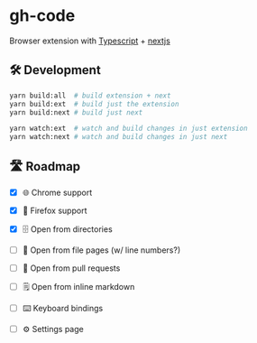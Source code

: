 # gh-code

Browser extension with [Typescript](http://www.typescriptlang.org/) + [nextjs](https://nextjs.org/)

## 🛠️ Development

```bash
yarn build:all  # build extension + next
yarn build:ext  # build just the extension
yarn build:next # build just next

yarn watch:ext  # watch and build changes in just extension
yarn watch:next # watch and build changes in just next
```

## 🛣️ Roadmap
  - [x] 🌐 Chrome support 
  - [x] 🦊 Firefox support 
  - [x] 🗄 ️Open from directories
  - [ ] 📄 Open from file pages (w/ line numbers?)
  - [ ] 📩 Open from pull requests
  - [ ] 🗒 ️Open from inline markdown
  - [ ] ⌨️ Keyboard bindings
  - [ ] ⚙️ Settings page

